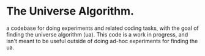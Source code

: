 # The Universe Algorithm.

a codebase for doing experiments and related coding tasks, with the goal of finding the universe algorithm (ua). This code is a work in progress, and isn't meant to be useful outside of doing ad-hoc experiments for finding the ua.